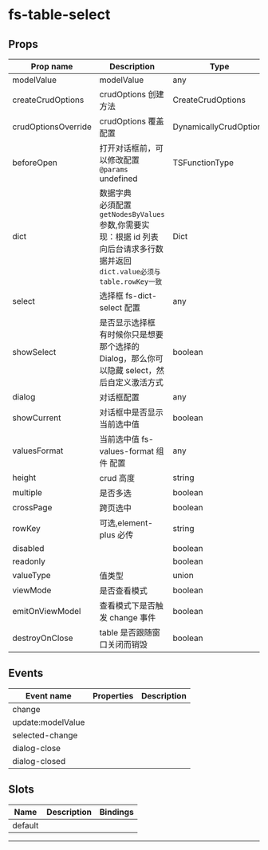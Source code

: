 # fs-table-select

## Props

| Prop name           | Description                                                                                                                         | Type                   | Values | Default   |
| ------------------- | ----------------------------------------------------------------------------------------------------------------------------------- | ---------------------- | ------ | --------- |
| modelValue          | modelValue                                                                                                                          | any                    | -      |           |
| createCrudOptions   | crudOptions 创建方法                                                                                                                | CreateCrudOptions      | -      |           |
| crudOptionsOverride | crudOptions 覆盖配置                                                                                                                | DynamicallyCrudOptions | -      | undefined |
| beforeOpen          | 打开对话框前，可以修改配置<br/>`@params` undefined                                                                                  | TSFunctionType         | -      |           |
| dict                | 数据字典<br/>必須配置`getNodesByValues`参数,你需要实现：根据 id 列表向后台请求多行数据并返回<br/>`dict.value必须与table.rowKey一致` | Dict                   | -      |           |
| select              | 选择框 fs-dict-select 配置                                                                                                          | any                    | -      | undefined |
| showSelect          | 是否显示选择框<br/>有时候你只是想要那个选择的 Dialog，那么你可以隐藏 select，然后自定义激活方式                                     | boolean                | -      | true      |
| dialog              | 对话框配置                                                                                                                          | any                    | -      | undefined |
| showCurrent         | 对话框中是否显示当前选中值                                                                                                          | boolean                | -      | true      |
| valuesFormat        | 当前选中值 fs-values-format 组件 配置                                                                                               | any                    | -      | undefined |
| height              | crud 高度                                                                                                                           | string                 | -      | undefined |
| multiple            | 是否多选                                                                                                                            | boolean                | -      |           |
| crossPage           | 跨页选中                                                                                                                            | boolean                | -      | true      |
| rowKey              | 可选,element-plus 必传                                                                                                              | string                 | -      | undefined |
| disabled            |                                                                                                                                     | boolean                | -      | false     |
| readonly            |                                                                                                                                     | boolean                | -      | false     |
| valueType           | 值类型                                                                                                                              | union                  | -      | "value"   |
| viewMode            | 是否查看模式                                                                                                                        | boolean                | -      | false     |
| emitOnViewModel     | 查看模式下是否触发 change 事件                                                                                                      | boolean                | -      | true      |
| destroyOnClose      | table 是否跟随窗口关闭而销毁                                                                                                        | boolean                | -      | true      |

## Events

| Event name        | Properties | Description |
| ----------------- | ---------- | ----------- |
| change            |            |
| update:modelValue |            |
| selected-change   |            |
| dialog-close      |            |
| dialog-closed     |            |

## Slots

| Name    | Description | Bindings |
| ------- | ----------- | -------- |
| default |             |          |

---
